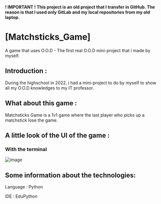 **! IMPORTANT ! This project is an old project that I transfer in GitHub. The reason is that I used only GitLab and my local repositories from my old laptop.**

# [Matchsticks_Game]
A game that uses O.O.D - The first real O.O.D mini-project that i made by myself.


## Introduction :

During the highschool in 2022, i had a mini-project to do by myself to show all my O.O.D knowledges to my IT professor.


## What about this game :

Matchsticks Game is a 1v1 game where the last player who picks up a matchstick lose the game.


## A little look of the UI of the game :


### With the terminal

![image](https://github.com/user-attachments/assets/25b5a458-478d-4aed-ab32-491675cac11c)


## Some information about the technologies:

Language : Python

IDE : EduPython
